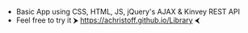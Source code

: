 - Basic App using CSS, HTML, JS, jQuery's AJAX & Kinvey REST API
- Feel free to try it ⮞ https://achristoff.github.io/Library ⮜
